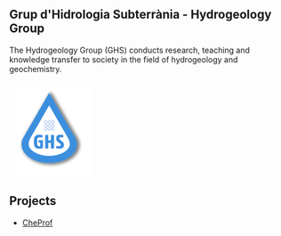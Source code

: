 
## Grup d'Hidrologia Subterrània - Hydrogeology Group

The Hydrogeology Group (GHS) conducts research, teaching and knowledge transfer to society in the field of hydrogeology and geochemistry.

![](profile/ghs.png) 

## Projects
* [CheProf](https://github.com/search?q=topic%3Acheprof+org%3Aupc-ghs+fork%3Atrue&type=repositories)
